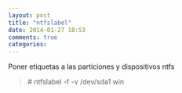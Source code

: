 ```yaml
---
layout: post
title: "ntfslabel"
date: 2014-01-27 18:53
comments: true
categories: 
---
```

Poner etiquetas a las particiones y dispositivos ntfs

>\# ntfslabel -f -v /dev/sda1 win


